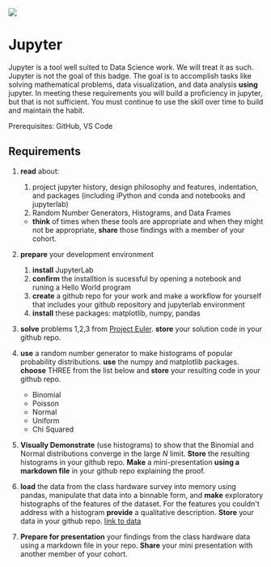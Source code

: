 ![](https://github.com/UVADS/orientation-technical/blob/main/content/images/jupyter-token.png)

# Jupyter

Jupyter is a tool well suited to Data Science work. We will treat it as such. Jupyter is not the goal of this badge. The goal is to accomplish tasks like solving mathematical problems, data visualization, and data analysis **using** jupyter. In meeting these requirements you will build a proficiency in jupyter, but that is not sufficient. You must continue to use the skill over time to build and maintain the habit.

Prerequisites: GitHub, VS Code

## Requirements

1. **read** about:
    1. project jupyter history, design philosophy and features, indentation, and packages (including iPython and conda and notebooks and jupyterlab)
    2. Random Number Generators, Histograms, and Data Frames
    * **think** of times when these tools are appropriate and when they might not be appropriate, **share** those findings with a member of your cohort.


2. **prepare** your development environment
    1. **install** JupyterLab
    2. **confirm** the installtion is sucessful by opening a notebook and runing a Hello World program
    4. **create** a github repo for your work and make a workflow for yourself that includes your github repository and jupyterlab environment 
    5. **install** these packages: matplotlib, numpy, pandas

3. **solve** problems 1,2,3 from [Project Euler](https://projecteuler.net/). **store** your solution code in your github repo.

4. **use** a random number generator to make histograms of popular probability distributions. **use** the numpy and matplotlib packages. **choose** THREE from the list below and **store** your resulting code in your github repo.
    * Binomial
    * Poisson
    * Normal
    * Uniform
    * Chi Squared

5. **Visually Demonstrate** (use histograms) to show that the Binomial and Normal distributions converge in the large *N* limit. **Store** the resulting histograms in your github repo. **Make** a mini-presentation **using a markdown file** in your github repo explaining the proof.

6. **load** the data from the class hardware survey into memory using pandas, manipulate that data into a binnable form, and **make** exploratory histographs of the features of the dataset. For the features you couldn't address with a histogram **provide** a qualitative description.  **Store** your data in your github repo. [link to data](https://github.com/UVADS/orientation-technical/tree/main/workshops/dat)

7. **Prepare for presentation** your findings from the class hardware data using a markdown file in your repo. **Share** your mini presentation with another member of your cohort.
